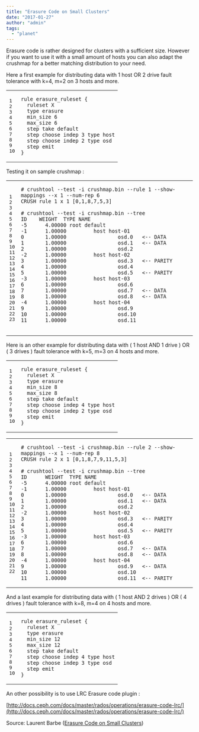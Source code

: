 ```yaml
---
title: "Erasure Code on Small Clusters"
date: "2017-01-27"
author: "admin"
tags: 
  - "planet"
---
```


Erasure code is rather designed for clusters with a sufficient size. However if you want to use it with a small amount of hosts you can also adapt the crushmap for a better matching distribution to your need.

Here a first example for distributing data with 1 host OR 2 drive fault tolerance with k=4, m=2 on 3 hosts and more.

<table><tbody><tr><td class="gutter"><pre class="line-numbers"><span class="line-number">1</span>
<span class="line-number">2</span>
<span class="line-number">3</span>
<span class="line-number">4</span>
<span class="line-number">5</span>
<span class="line-number">6</span>
<span class="line-number">7</span>
<span class="line-number">8</span>
<span class="line-number">9</span>
<span class="line-number">10</span>
</pre></td><td class="code"><pre><code class=""><span class="line">rule erasure_ruleset {
</span><span class="line">  ruleset X
</span><span class="line">  type erasure
</span><span class="line">  min_size 6
</span><span class="line">  max_size 6
</span><span class="line">  step take default
</span><span class="line">  step choose indep 3 type host
</span><span class="line">  step choose indep 2 type osd
</span><span class="line">  step emit
</span><span class="line">}</span></code></pre></td></tr></tbody></table>

Testing it on sample crushmap :

<table><tbody><tr><td class="gutter"><pre class="line-numbers"><span class="line-number">1</span>
<span class="line-number">2</span>
<span class="line-number">3</span>
<span class="line-number">4</span>
<span class="line-number">5</span>
<span class="line-number">6</span>
<span class="line-number">7</span>
<span class="line-number">8</span>
<span class="line-number">9</span>
<span class="line-number">10</span>
<span class="line-number">11</span>
<span class="line-number">12</span>
<span class="line-number">13</span>
<span class="line-number">14</span>
<span class="line-number">15</span>
<span class="line-number">16</span>
<span class="line-number">17</span>
<span class="line-number">18</span>
<span class="line-number">19</span>
<span class="line-number">20</span>
<span class="line-number">21</span>
<span class="line-number">22</span>
<span class="line-number">23</span>
</pre></td><td class="code"><pre><code class=""><span class="line"># crushtool --test -i crushmap.bin --rule 1 --show-mappings --x 1 --num-rep 6
</span><span class="line">CRUSH rule 1 x 1 [0,1,8,7,5,3]
</span><span class="line">
</span><span class="line"># crushtool --test -i crushmap.bin --tree
</span><span class="line">ID    WEIGHT  TYPE NAME
</span><span class="line">-5      4.00000 root default
</span><span class="line">-1      1.00000         host host-01
</span><span class="line">0       1.00000                 osd.0   &lt;-- DATA
</span><span class="line">1       1.00000                 osd.1   &lt;-- DATA
</span><span class="line">2       1.00000                 osd.2
</span><span class="line">-2      1.00000         host host-02
</span><span class="line">3       1.00000                 osd.3   &lt;-- PARITY
</span><span class="line">4       1.00000                 osd.4
</span><span class="line">5       1.00000                 osd.5   &lt;-- PARITY
</span><span class="line">-3      1.00000         host host-03
</span><span class="line">6       1.00000                 osd.6
</span><span class="line">7       1.00000                 osd.7   &lt;-- DATA
</span><span class="line">8       1.00000                 osd.8   &lt;-- DATA
</span><span class="line">-4      1.00000         host host-04
</span><span class="line">9       1.00000                 osd.9
</span><span class="line">10      1.00000                 osd.10
</span><span class="line">11      1.00000                 osd.11
</span><span class="line">
</span></code></pre></td></tr></tbody></table>

Here is an other example for distributing data with ( 1 host AND 1 drive ) OR ( 3 drives ) fault tolerance with k=5, m=3 on 4 hosts and more.

<table><tbody><tr><td class="gutter"><pre class="line-numbers"><span class="line-number">1</span>
<span class="line-number">2</span>
<span class="line-number">3</span>
<span class="line-number">4</span>
<span class="line-number">5</span>
<span class="line-number">6</span>
<span class="line-number">7</span>
<span class="line-number">8</span>
<span class="line-number">9</span>
<span class="line-number">10</span>
</pre></td><td class="code"><pre><code class=""><span class="line">rule erasure_ruleset {
</span><span class="line">  ruleset X
</span><span class="line">  type erasure
</span><span class="line">  min_size 8
</span><span class="line">  max_size 8
</span><span class="line">  step take default
</span><span class="line">  step choose indep 4 type host
</span><span class="line">  step choose indep 2 type osd
</span><span class="line">  step emit
</span><span class="line">}</span></code></pre></td></tr></tbody></table>

<table><tbody><tr><td class="gutter"><pre class="line-numbers"><span class="line-number">1</span>
<span class="line-number">2</span>
<span class="line-number">3</span>
<span class="line-number">4</span>
<span class="line-number">5</span>
<span class="line-number">6</span>
<span class="line-number">7</span>
<span class="line-number">8</span>
<span class="line-number">9</span>
<span class="line-number">10</span>
<span class="line-number">11</span>
<span class="line-number">12</span>
<span class="line-number">13</span>
<span class="line-number">14</span>
<span class="line-number">15</span>
<span class="line-number">16</span>
<span class="line-number">17</span>
<span class="line-number">18</span>
<span class="line-number">19</span>
<span class="line-number">20</span>
<span class="line-number">21</span>
<span class="line-number">22</span>
</pre></td><td class="code"><pre><code class=""><span class="line"># crushtool --test -i crushmap.bin --rule 2 --show-mappings --x 1 --num-rep 8
</span><span class="line">CRUSH rule 2 x 1 [0,1,8,7,9,11,5,3]
</span><span class="line">
</span><span class="line"># crushtool --test -i crushmap.bin --tree
</span><span class="line">ID      WEIGHT  TYPE NAME
</span><span class="line">-5      4.00000 root default
</span><span class="line">-1      1.00000         host host-01
</span><span class="line">0       1.00000                 osd.0   &lt;-- DATA
</span><span class="line">1       1.00000                 osd.1   &lt;-- DATA
</span><span class="line">2       1.00000                 osd.2
</span><span class="line">-2      1.00000         host host-02
</span><span class="line">3       1.00000                 osd.3   &lt;-- PARITY
</span><span class="line">4       1.00000                 osd.4
</span><span class="line">5       1.00000                 osd.5   &lt;-- PARITY
</span><span class="line">-3      1.00000         host host-03
</span><span class="line">6       1.00000                 osd.6
</span><span class="line">7       1.00000                 osd.7   &lt;-- DATA
</span><span class="line">8       1.00000                 osd.8   &lt;-- DATA
</span><span class="line">-4      1.00000         host host-04
</span><span class="line">9       1.00000                 osd.9   &lt;-- DATA
</span><span class="line">10      1.00000                 osd.10
</span><span class="line">11      1.00000                 osd.11  &lt;-- PARITY</span></code></pre></td></tr></tbody></table>

And a last example for distributing data with ( 1 host AND 2 drives ) OR ( 4 drives ) fault tolerance with k=8, m=4 on 4 hosts and more.

<table><tbody><tr><td class="gutter"><pre class="line-numbers"><span class="line-number">1</span>
<span class="line-number">2</span>
<span class="line-number">3</span>
<span class="line-number">4</span>
<span class="line-number">5</span>
<span class="line-number">6</span>
<span class="line-number">7</span>
<span class="line-number">8</span>
<span class="line-number">9</span>
<span class="line-number">10</span>
</pre></td><td class="code"><pre><code class=""><span class="line">rule erasure_ruleset {
</span><span class="line">  ruleset X
</span><span class="line">  type erasure
</span><span class="line">  min_size 12
</span><span class="line">  max_size 12
</span><span class="line">  step take default
</span><span class="line">  step choose indep 4 type host
</span><span class="line">  step choose indep 3 type osd
</span><span class="line">  step emit
</span><span class="line">}</span></code></pre></td></tr></tbody></table>

An other possibility is to use LRC Erasure code plugin :

[http://docs.ceph.com/docs/master/rados/operations/erasure-code-lrc/](http://docs.ceph.com/docs/master/rados/operations/erasure-code-lrc/)

Source: Laurent Barbe ([Erasure Code on Small Clusters](http://cephnotes.ksperis.com/blog/2017/01/27/erasure-code-on-small-clusters/))
